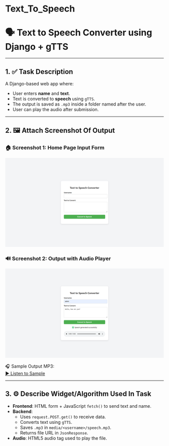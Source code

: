 # Text_To_Speech

# 🗣️ Text to Speech Converter using Django + gTTS

---

## 1. ✅ Task Description

A Django-based web app where:
- User enters **name** and **text**.
- Text is converted to **speech** using `gTTS`.
- The output is saved as `.mp3` inside a folder named after the user.
- User can play the audio after submission.

---

## 2. 🖼️ Attach Screenshot Of Output

### 🏠 Screenshot 1: Home Page Input Form
![Home Page](images/1_image.png)

### 🔊 Screenshot 2: Output with Audio Player
![Output Page](images/2_image.png)

🎧 Sample Output MP3:  
[▶️ Listen to Sample](https://raw.githubusercontent.com/Vishvajitsinh-Chudasama/Text_To_Speech/textspeech/media/admin/speech.mp3)

---

## 3. ⚙️ Describe Widget/Algorithm Used In Task

- **Frontend**: HTML form + JavaScript `fetch()` to send text and name.
- **Backend**:
  - Uses `request.POST.get()` to receive data.
  - Converts text using `gTTS`.
  - Saves `.mp3` in `media/<username>/speech.mp3`.
  - Returns file URL in `JsonResponse`.
- **Audio**: HTML5 audio tag used to play the file.
